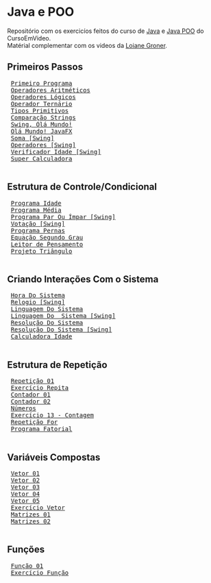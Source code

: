 # Java e POO
 Repositório com os exercicíos feitos do curso de [Java](https://youtube.com/playlist?list=PLHz_AreHm4dkI2ZdjTwZA4mPMxWTfNSpR) e [Java POO](https://youtube.com/playlist?list=PLHz_AreHm4dkqe2aR0tQK74m8SFe-aGsY) do CursoEmVideo. <br>
 Matérial complementar com os videos da [Loiane Groner](https://youtube.com/playlist?list=PLGxZ4Rq3BOBq0KXHsp5J3PxyFaBIXVs3r).

## Primeiros Passos
 <pre>
 <a href="https://github.com/Gabryel-Barboza/Java-e-POO/tree/main/Curso/PrimeiroPrograma/">Primeiro Programa</a>
 <a href="https://github.com/Gabryel-Barboza/Java-e-POO/tree/main/Curso/OperadoresAritméticos/">Operadores Aritméticos</a>
 <a href="https://github.com/Gabryel-Barboza/Java-e-POO/tree/main/Curso/OperadoresLogicos/">Operadores Lógicos</a>
 <a href="https://github.com/Gabryel-Barboza/Java-e-POO/tree/main/Curso/OperadorTernario/">Operador Ternário</a>
 <a href="https://github.com/Gabryel-Barboza/Java-e-POO/tree/main/Curso/TiposPrimitivos/">Tipos Primitivos</a>
 <a href="https://github.com/Gabryel-Barboza/Java-e-POO/tree/main/Curso/ComparacaoString/">Comparação Strings</a>
 <a href="https://github.com/Gabryel-Barboza/Java-e-POO/tree/main/Curso/Swing_OláMundo/">Swing, Olá Mundo!</a>
 <a href="https://github.com/Gabryel-Barboza/Java-e-POO/tree/main/Curso/OlaMundoJavaFX/">Olá Mundo! JavaFX</a>
 <a href="https://github.com/Gabryel-Barboza/Java-e-POO/tree/main/Curso/SomaSwing/">Soma [Swing]</a>
 <a href="https://github.com/Gabryel-Barboza/Java-e-POO/tree/main/Curso/OperadoresSwing/">Operadores [Swing]</a>
 <a href="https://github.com/Gabryel-Barboza/Java-e-POO/tree/main/Curso/VerificadorIdadeSwing/">Verificador Idade [Swing]</a>
 <a href="https://github.com/Gabryel-Barboza/Java-e-POO/tree/main/Curso/SuperCalculadora/">Super Calculadora</a>
 </pre>
## Estrutura de Controle/Condicional
<pre>
 <a href="https://github.com/Gabryel-Barboza/Java-e-POO/tree/main/Curso/ProgramaIdade/">Programa Idade</a>
 <a href="https://github.com/Gabryel-Barboza/Java-e-POO/tree/main/Curso/ProgramaMedia/">Programa Média</a>
 <a href="https://github.com/Gabryel-Barboza/Java-e-POO/tree/main/Curso/ProgramaParImparSwing/">Programa Par Ou Ímpar [Swing]</a>
 <a href="https://github.com/Gabryel-Barboza/Java-e-POO/tree/main/Curso/VotacaoSwing/">Votação [Swing]</a>
 <a href="https://github.com/Gabryel-Barboza/Java-e-POO/tree/main/Curso/ProgramaPernas/">Programa Pernas</a>
 <a href="https://github.com/Gabryel-Barboza/Java-e-POO/tree/main/Curso/EquacaoSegundoGrau/">Equação Segundo Grau</a>
 <a href="https://github.com/Gabryel-Barboza/Java-e-POO/tree/main/Curso/LeitorDePensamento/">Leitor de Pensamento</a>
 <a href="https://github.com/Gabryel-Barboza/Java-e-POO/tree/main/Curso/ProjetoTriangulo/">Projeto Triângulo</a>
 </pre>
## Criando Interações Com o Sistema
 <pre>
 <a href="https://github.com/Gabryel-Barboza/Java-e-POO/tree/main/Curso/HoraDoSistema/">Hora Do Sistema</a>
 <a href="https://github.com/Gabryel-Barboza/Java-e-POO/tree/main/Curso/RelogioSwing/">Relogio [Swing]</a>
 <a href="https://github.com/Gabryel-Barboza/Java-e-POO/tree/main/Curso/LinguagemDoSistema/">Linguagem Do Sistema</a>
 <a href="https://github.com/Gabryel-Barboza/Java-e-POO/tree/main/Curso/LinguagemSwing/">Linguagem Do  Sistema [Swing]</a>
 <a href="https://github.com/Gabryel-Barboza/Java-e-POO/tree/main/Curso/ResoluçãoDoSistema/">Resolução Do Sistema</a>
 <a href="https://github.com/Gabryel-Barboza/Java-e-POO/tree/main/Curso/ResoluçãoSwing/">Resolução Do Sistema [Swing]</a>
 <a href="https://github.com/Gabryel-Barboza/Java-e-POO/tree/main/Curso/calculadoraidade/">Calculadora Idade</a>
 </pre>
## Estrutura de Repetição
 <pre>
 <a href="https://github.com/Gabryel-Barboza/Java-e-POO/tree/main/Curso/Repeticao01/">Repetição 01</a>
 <a href="https://github.com/Gabryel-Barboza/Java-e-POO/tree/main/Curso/ExercicioRepita/">Exercício Repita</a>
 <a href="https://github.com/Gabryel-Barboza/Java-e-POO/tree/main/Curso/Contador01/">Contador 01</a>
 <a href="https://github.com/Gabryel-Barboza/Java-e-POO/tree/main/Curso/Contador02/">Contador 02</a>
 <a href="https://github.com/Gabryel-Barboza/Java-e-POO/tree/main/Curso/Numeros/">Números</a>
 <a href="https://github.com/Gabryel-Barboza/Java-e-POO/tree/main/Curso/Exercicio13/">Exercício 13 - Contagem</a>
 <a href="https://github.com/Gabryel-Barboza/Java-e-POO/tree/main/Curso/RepeticaoFor/">Repetição For</a>
 <a href="https://github.com/Gabryel-Barboza/Java-e-POO/tree/main/Curso/ProgramaFatorial/">Programa Fatorial</a>
 </pre>
## Variáveis Compostas
 <pre>
 <a href="https://github.com/Gabryel-Barboza/Java-e-POO/tree/main/Curso/Vetor01/">Vetor 01</a>
 <a href="https://github.com/Gabryel-Barboza/Java-e-POO/tree/main/Curso/Vetor02/">Vetor 02</a>
 <a href="https://github.com/Gabryel-Barboza/Java-e-POO/tree/main/Curso/Vetor03/">Vetor 03</a>
 <a href="https://github.com/Gabryel-Barboza/Java-e-POO/tree/main/Curso/Vetor04/">Vetor 04</a>
 <a href="https://github.com/Gabryel-Barboza/Java-e-POO/tree/main/Curso/Vetor05/">Vetor 05</a>
 <a href="https://github.com/Gabryel-Barboza/Java-e-POO/tree/main/Curso/ExercicioVetor/">Exercício Vetor</a>
 <a href="https://github.com/Gabryel-Barboza/Java-e-POO/tree/main/Curso/Matrizes01/">Matrizes 01</a>
 <a href="https://github.com/Gabryel-Barboza/Java-e-POO/tree/main/Curso/Matrizes02/">Matrizes 02</a>
 </pre>
## Funções
 <pre>
 <a href="https://github.com/Gabryel-Barboza/Java-e-POO/tree/main/Curso/Funcao01/">Função 01</a>
 <a href="https://github.com/Gabryel-Barboza/Java-e-POO/tree/main/Curso/ExercicioFuncao/">Exercício Função</a>
 </pre>